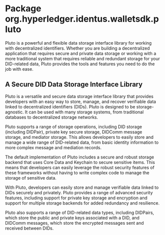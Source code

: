 # Package org.hyperledger.identus.walletsdk.pluto

Pluto is a powerful and flexible data storage interface library for working with decentralized identifiers. Whether you
are building a decentralized application that requires secure and private data storage or working with a more
traditional system that requires reliable and redundant storage for your DID-related data, Pluto provides the tools and
features you need to do the job with ease.

## A Secure DID Data Storage Interface Library

Pluto is a versatile and secure data storage interface library that provides developers with an easy way to store,
manage, and recover verifiable data linked to decentralized identifiers (DIDs). Pluto is designed to be
storage-agnostic. It can be used with many storage systems, from traditional databases to decentralized storage
networks.

Pluto supports a range of storage operations, including DID storage (including DIDPair), private key secure storage,
DIDComm message storage, and mediator storage. This allows developers to easily store and manage a wide range of
DID-related data, from basic identity information to more complex message and mediation records.

The default implementation of Pluto includes a secure and robust storage backend that uses Core Data and Keychain to
secure sensitive items. This means that developers can easily leverage the robust security features of these frameworks
without having to write complex code to manage the storage of sensitive data.

With Pluto, developers can easily store and manage verifiable data linked to DIDs securely and privately. Pluto provides
a range of advanced security features, including support for private key storage and encryption and support for multiple
storage backends for added redundancy and resilience.

Pluto also supports a range of DID-related data types, including DIDPairs, which store the public and private keys
associated with a DID, and DIDComm messages, which store the encrypted messages sent and received between DIDs.
